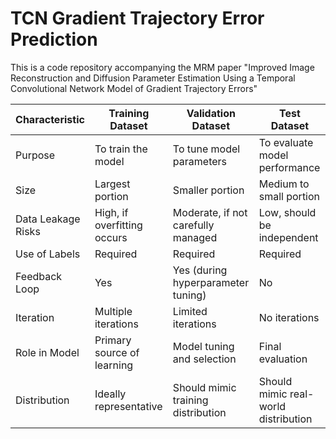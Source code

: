 # TCN Gradient Trajectory Error Prediction
This is a code repository accompanying the MRM paper "Improved Image Reconstruction and Diffusion Parameter Estimation Using a Temporal Convolutional Network Model of Gradient Trajectory Errors"

| Characteristic        | Training Dataset          | Validation Dataset        | Test Dataset             |
|-----------------------|---------------------------|---------------------------|--------------------------|
| Purpose               | To train the model        | To tune model parameters   | To evaluate model performance |
| Size                  | Largest portion           | Smaller portion            | Medium to small portion  |
| Data Leakage Risks    | High, if overfitting occurs| Moderate, if not carefully managed| Low, should be independent |
| Use of Labels         | Required                  | Required                   | Required                 |
| Feedback Loop         | Yes                       | Yes (during hyperparameter tuning) | No                      |
| Iteration             | Multiple iterations        | Limited iterations         | No iterations             |
| Role in Model        | Primary source of learning | Model tuning and selection | Final evaluation         |
| Distribution          | Ideally representative     | Should mimic training distribution | Should mimic real-world distribution |
